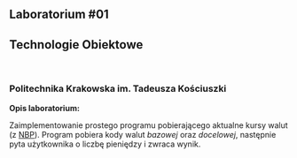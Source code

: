 ## Laboratorium #01
## Technologie Obiektowe

<br>

### Politechnika Krakowska im. Tadeusza Kościuszki

**Opis laboratorium:**

Zaimplementowanie prostego programu pobierającego aktualne kursy walut (z [NBP](https://www.nbp.pl/kursy/xml/lasta.xml)).
Program pobiera kody walut *bazowej* oraz *docelowej*, następnie pyta użytkownika o liczbę pieniędzy i zwraca wynik.

